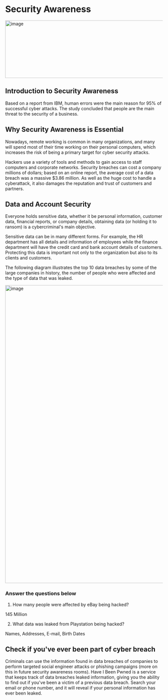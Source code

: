 # Security Awareness

<img width="930" height="184" alt="image" src="https://github.com/user-attachments/assets/81b2fe23-46a6-4e55-ba9c-ee46d1c2aada" />

## Introduction to Security Awareness

Based on a report from IBM, human errors were the main reason for 95% of successful cyber attacks. The study concluded that people are the main threat to the security of a business.

## Why Security Awareness is Essential

Nowadays, remote working is common in many organizations, and many will spend most of their time working on their personal computers, which increases the risk of being a primary target for cyber security attacks.

Hackers use a variety of tools and methods to gain access to staff computers and corporate networks. Security breaches can cost a company millions of dollars; based on an online report, the average cost of a data breach was a massive $3.86 million. As well as the huge cost to handle a cyberattack, it also damages the reputation and trust of customers and partners.

## Data and Account Security

Everyone holds sensitive data, whether it be personal information, customer data, financial reports, or company details, obtaining data (or holding it to ransom) is a cybercriminal's main objective.

Sensitive data can be in many different forms. For example, the HR department has all details and information of employees while the finance department will have the credit card and bank account details of customers. Protecting this data is important not only to the organization but also to its clients and customers.

The following diagram illustrates the top 10 data breaches by some of the large companies in history, the number of people who were affected and the type of data that was leaked.

<img width="997" height="952" alt="image" src="https://github.com/user-attachments/assets/38332c50-dcd7-4c7b-aef3-81ff7fc40ca7" />

### Answer the questions below

1. How many people were affected by eBay being hacked?

145 Million

2. What data was leaked from Playstation being hacked?

Names, Addresses, E-mail, Birth Dates

## Check if you've ever been part of cyber breach

Criminals can use the information found in data breaches of companies to perform targeted social engineer attacks or phishing campaigns (more on this in future security awareness rooms). Have I Been Pwned is a service that keeps track of data breaches leaked information, giving you the ability to find out if you've been a victim of a previous data breach. Search your email or phone number, and it will reveal if your personal information has ever been leaked.





